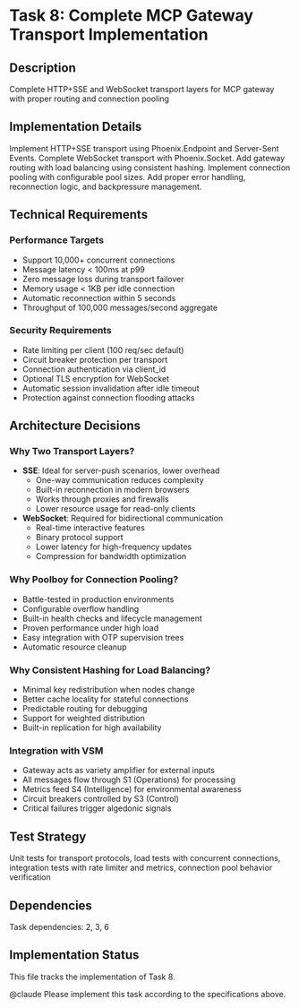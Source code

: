 # Task 8: Complete MCP Gateway Transport Implementation

## Description
Complete HTTP+SSE and WebSocket transport layers for MCP gateway with proper routing and connection pooling

## Implementation Details
Implement HTTP+SSE transport using Phoenix.Endpoint and Server-Sent Events. Complete WebSocket transport with Phoenix.Socket. Add gateway routing with load balancing using consistent hashing. Implement connection pooling with configurable pool sizes. Add proper error handling, reconnection logic, and backpressure management.

## Technical Requirements

### Performance Targets
- Support 10,000+ concurrent connections
- Message latency < 100ms at p99
- Zero message loss during transport failover
- Memory usage < 1KB per idle connection
- Automatic reconnection within 5 seconds
- Throughput of 100,000 messages/second aggregate

### Security Requirements
- Rate limiting per client (100 req/sec default)
- Circuit breaker protection per transport
- Connection authentication via client_id
- Optional TLS encryption for WebSocket
- Automatic session invalidation after idle timeout
- Protection against connection flooding attacks

## Architecture Decisions

### Why Two Transport Layers?
- **SSE**: Ideal for server-push scenarios, lower overhead
  - One-way communication reduces complexity
  - Built-in reconnection in modern browsers
  - Works through proxies and firewalls
  - Lower resource usage for read-only clients
- **WebSocket**: Required for bidirectional communication
  - Real-time interactive features
  - Binary protocol support
  - Lower latency for high-frequency updates
  - Compression for bandwidth optimization

### Why Poolboy for Connection Pooling?
- Battle-tested in production environments
- Configurable overflow handling
- Built-in health checks and lifecycle management
- Proven performance under high load
- Easy integration with OTP supervision trees
- Automatic resource cleanup

### Why Consistent Hashing for Load Balancing?
- Minimal key redistribution when nodes change
- Better cache locality for stateful connections
- Predictable routing for debugging
- Support for weighted distribution
- Built-in replication for high availability

### Integration with VSM
- Gateway acts as variety amplifier for external inputs
- All messages flow through S1 (Operations) for processing
- Metrics feed S4 (Intelligence) for environmental awareness
- Circuit breakers controlled by S3 (Control)
- Critical failures trigger algedonic signals

## Test Strategy
Unit tests for transport protocols, load tests with concurrent connections, integration tests with rate limiter and metrics, connection pool behavior verification

## Dependencies
Task dependencies: 2, 3, 6

## Implementation Status
This file tracks the implementation of Task 8.

@claude Please implement this task according to the specifications above.
